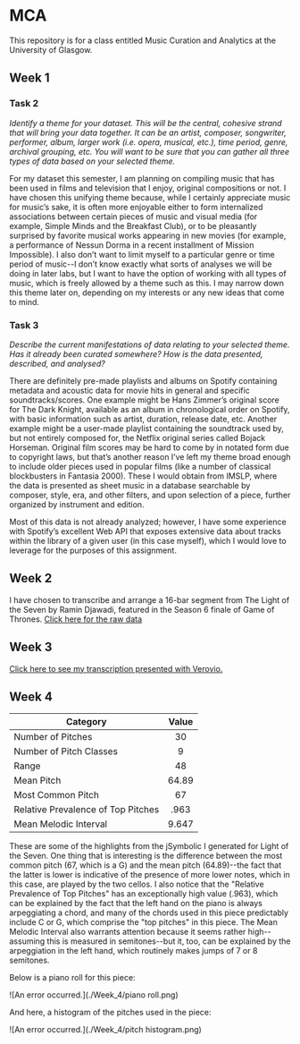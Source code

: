 # MCA

This repository is for a class entitled Music Curation and Analytics at the University of Glasgow.

## Week 1

### Task 2

*Identify a theme for your dataset. This will be the central, cohesive strand that will bring your data together. It can be an artist, composer, songwriter, performer, album, larger work (i.e. opera, musical, etc.), time period, genre, archival grouping, etc. You will want to be sure that you can gather all three types of data based on your selected theme.*

For my dataset this semester, I am planning on compiling music that has been used in films and television that I enjoy, original compositions or not.  I have chosen this unifying theme because, while I certainly appreciate music for music’s sake, it is often more enjoyable either to form internalized associations between certain pieces of music and visual media (for example, Simple Minds and the Breakfast Club), or to be pleasantly surprised by favorite musical works appearing in new movies (for example, a performance of Nessun Dorma in a recent installment of Mission Impossible).  I also don’t want to limit myself to a particular genre or time period of music--I don’t know exactly what sorts of analyses we will be doing in later labs, but I want to have the option of working with all types of music, which is freely allowed by a theme such as this.  I may narrow down this theme later on, depending on my interests or any new ideas that come to mind.


### Task 3

*Describe the current manifestations of data relating to your selected theme. Has it already been curated somewhere? How is the data presented, described, and analysed?*

There are definitely pre-made playlists and albums  on Spotify containing metadata and acoustic data for movie hits in general and specific soundtracks/scores.  One example might be Hans Zimmer’s original score for The Dark Knight, available as an album in chronological order on Spotify, with basic information such as artist, duration, release date, etc.  Another example might be a user-made playlist containing the soundtrack used by, but not entirely composed for,  the Netflix original series called Bojack Horseman.  Original film scores may be hard to come by in notated form due to copyright laws, but that’s another reason I’ve left my theme broad enough to include older pieces used in popular films (like a number of classical blockbusters in Fantasia 2000).  These I would obtain from IMSLP, where the data is presented as sheet music in a database searchable by composer, style, era, and other filters, and upon selection of a piece, further organized by instrument and edition.  

Most of this data is not already analyzed; however, I have some experience with Spotify’s excellent Web API that exposes extensive data about tracks within the library of a given user (in this case myself), which I would love to leverage for the purposes of this assignment.  

## Week 2

I have chosen to transcribe and arrange a 16-bar segment from The Light of the Seven by Ramin Djawadi, featured in the Season 6 finale of Game of Thrones.  [Click here for the raw data](./Light_of_the_Seven.mscz)

## Week 3

[Click here to see my transcription presented with Verovio.](https://cptodd757.github.io/MCA-2019/verovio.html)

## Week 4

| Category      | Value           
| ------------- |:-------------:|
| Number of Pitches     | 30 |
| Number of Pitch Classes     | 9      |
| Range | 48    |
| Mean Pitch | 64.89 |
| Most Common Pitch | 67 |
| Relative Prevalence of Top Pitches | .963 |
|Mean Melodic Interval | 9.647 |

These are some of the highlights from the jSymbolic I generated for Light of the Seven.  One thing that is interesting is the difference between the most common pitch (67, which is a G) and the mean pitch (64.89)--the fact that the latter is lower is indicative of the presence of more lower notes, which in this case, are played by the two cellos.  I also notice that the "Relative Prevalence of Top Pitches" has an exceptionally high value (.963), which can be explained by the fact that the left hand on the piano is always arpeggiating a chord, and many of the chords used in this piece predictably include C or G, which comprise the "top pitches" in this piece.  The Mean Melodic Interval also warrants attention because it seems rather high--assuming this is measured in semitones--but it, too, can be explained by the arpeggiation in the left hand, which routinely makes jumps of 7 or 8 semitones.  

Below is a  piano roll for this piece:

![An error occurred.](./Week_4/piano roll.png)

And here, a histogram of the pitches used in the piece:

![An error occurred.](./Week_4/pitch histogram.png)
